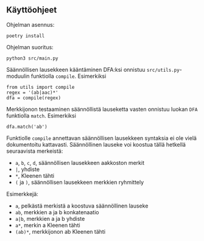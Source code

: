 ## Käyttöohjeet

Ohjelman asennus:
    
    poetry install
    
Ohjelman suoritus:

    python3 src/main.py
    
Säännöllisen lausekkeen kääntäminen DFA:ksi onnistuu `src/utils.py`-moduulin funktiolla `compile`. Esimerkiksi

    from utils import compile
    regex = '(ab|aac)*'
    dfa = compile(regex)
    
Merkkijonon testaaminen säännöllistä lauseketta vasten onnistuu luokan `DFA` funktiolla `match`. Esimerkiksi

    dfa.match('ab')
    
Funktiolle `compile` annettavan säännöllisen lausekkeen syntaksia ei ole vielä dokumentoitu kattavasti. Säännöllinen lauseke voi koostua tällä hetkellä seuraavista merkeistä:
* `a`, `b`, `c`, `d`, säännöllisen lausekkeen aakkoston merkit
* `|`, yhdiste
* `*`,  Kleenen tähti
* `(` ja `)`, säännöllisen lausekkeen merkkien ryhmittely

Esimerkkejä:
* `a`, pelkästä merkistä a koostuva säännöllinen lauseke
* `ab`, merkkien a ja b konkatenaatio
* `a|b`, merkkien a ja b yhdiste
* `a*`, merkin a Kleenen tähti
* `(ab)*`, merkkijonon ab Kleenen tähti